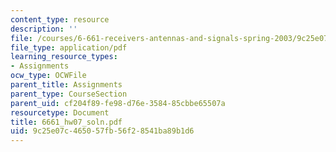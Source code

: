 ```yaml
---
content_type: resource
description: ''
file: /courses/6-661-receivers-antennas-and-signals-spring-2003/9c25e07c465057fb56f28541ba89b1d6_6661_hw07_soln.pdf
file_type: application/pdf
learning_resource_types:
- Assignments
ocw_type: OCWFile
parent_title: Assignments
parent_type: CourseSection
parent_uid: cf204f89-fe98-d76e-3584-85cbbe65507a
resourcetype: Document
title: 6661_hw07_soln.pdf
uid: 9c25e07c-4650-57fb-56f2-8541ba89b1d6
---
```

